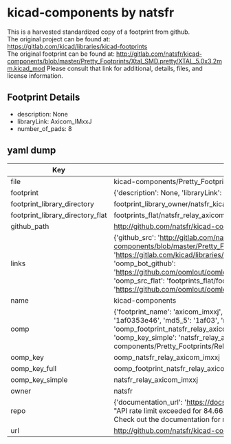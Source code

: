 # kicad-components by natsfr  
This is a harvested standardized copy of a footprint from github.  
The original project can be found at:  
https://gitlab.com/kicad/libraries/kicad-footprints  
The original footprint can be found at:
http://gitlab.com/natsfr/kicad-components/blob/master/Pretty_Footprints/Xtal_SMD.pretty/XTAL_5.0x3.2mm.kicad_mod
Please consult that link for additional, details, files, and license information.  
## Footprint Details
* description: None  
* libraryLink: Axicom_IMxxJ  
* number_of_pads: 8  
## yaml dump  
| Key | Value |  
| --- | --- |  
| file | kicad-components/Pretty_Footprints/Relay.pretty/Axicom_IMxxJ.kicad_mod |  
| footprint | {'description': None, 'libraryLink': 'Axicom_IMxxJ', 'number_of_pads': 8} |  
| footprint_library_directory | footprint_library_owner/natsfr_kicad-components |  
| footprint_library_directory_flat | footprints_flat/natsfr_relay_axicom_imxxj/working |  
| github_path | http://github.com/natsfr/kicad-components/blob/master/Pretty_Footprints/Relay.pretty/Axicom_IMxxJ.kicad_mod |  
| links | {'github_src': 'http://gitlab.com/natsfr/kicad-components/blob/master/Pretty_Footprints/Xtal_SMD.pretty/XTAL_5.0x3.2mm.kicad_mod', 'github_src_repo': 'https://gitlab.com/kicad/libraries/kicad-footprints', 'oomp_bot': 'footprints/natsfr_relay_axicom_imxxj/working', 'oomp_bot_github': 'https://github.com/oomlout/oomlout_oomp_footprint_bot/tree/main/footprints/natsfr_relay_axicom_imxxj/working', 'oomp_src_flat': 'footprints_flat/footprints_flat/natsfr_relay_axicom_imxxj/working', 'oomp_src_flat_github': 'https://github.com/oomlout/oomlout_oomp_footprint_src/tree/main/footprints_flat/natsfr_relay_axicom_imxxj/working'} |  
| name | kicad-components |  
| oomp | {'footprint_name': 'axicom_imxxj', 'library_name': 'relay', 'md5': '1af0353e46d8c527c8c71d618fe2f448', 'md5_10': '1af0353e46', 'md5_5': '1af03', 'md5_6': '1af035', 'oomp_key': 'oomp_natsfr_relay_axicom_imxxj', 'oomp_key_extra': 'oomp_footprint_natsfr_relay_axicom_imxxj', 'oomp_key_full': 'oomp_footprint_natsfr_relay_axicom_imxxj_1af035', 'oomp_key_simple': 'natsfr_relay_axicom_imxxj', 'original_filename': 'kicad-components/Pretty_Footprints/Relay.pretty/Axicom_IMxxJ.kicad_mod', 'owner_name': 'natsfr'} |  
| oomp_key | oomp_natsfr_relay_axicom_imxxj |  
| oomp_key_full | oomp_footprint_natsfr_relay_axicom_imxxj |  
| oomp_key_simple | natsfr_relay_axicom_imxxj |  
| owner | natsfr |  
| repo | {'documentation_url': 'https://docs.github.com/rest/overview/resources-in-the-rest-api#rate-limiting', 'message': "API rate limit exceeded for 84.66.173.59. (But here's the good news: Authenticated requests get a higher rate limit. Check out the documentation for more details.)"} |  
| url | http://github.com/natsfr/kicad-components |  

